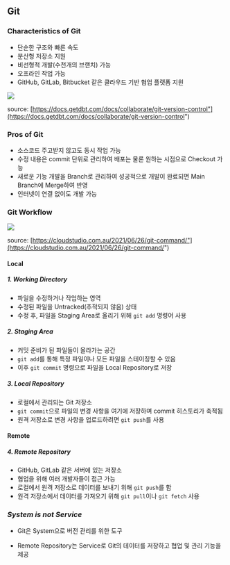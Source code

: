 ## Git

### Characteristics of Git

-   단순한 구조와 빠른 속도
-   분산형 저장소 지원
-   비선형적 개발(수천개의 브랜치) 가능
-   오프라인 작업 가능
-   GitHub, GitLab, Bitbucket 같은 클라우드 기반 협업 플랫폼 지원

![](https://docs.getdbt.com/img/docs/dbt-cloud/cloud-ide/git-overview.png)

  
source: [https://docs.getdbt.com/docs/collaborate/git-version-control"](https://docs.getdbt.com/docs/collaborate/git-version-control")

### Pros of Git

-   소스코드 주고받지 않고도 동시 작업 가능
-   수정 내용은 commit 단위로 관리하여 배포는 물론 원하는 시점으로 Checkout 가능
-   새로운 기능 개발을 Branch로 관리하여 성공적으로 개발이 완료되면 Main Branch에 Merge하여 반영
-   인터넷이 연결 없이도 개발 가능

### Git Workflow

![](https://cloudstudio.com.au/wp-content/uploads/2021/06/GitWorkflow-4.png)

  
source: [https://cloudstudio.com.au/2021/06/26/git-command/"](https://cloudstudio.com.au/2021/06/26/git-command/")

#### **Local**

##### 1\. Working Directory

-   파일을 수정하거나 작업하는 영역
-   수정된 파일을 Untracked(추적되지 않음) 상태
-   수정 후, 파일을 Staging Area로 올리기 위해 `git add` 명령어 사용

##### 2\. Staging Area

-   커밋 준비가 된 파일들이 올라가는 공간
-   `git add`를 통해 특정 파일이나 모든 파일을 스테이징할 수 있음
-   이후 `git commit` 명령으로 파일을 Local Repository로 저장

##### 3\. Local Repository

-   로컬에서 관리되는 Git 저장소
-   `git commit`으로 파일의 변경 사항을 여기에 저장하며 commit 히스토리가 축적됨
-   원격 저장소로 변경 사항을 업로드하려면 `git push`를 사용

#### **Remote**

##### 4\. Remote Repository

-   GitHub, GitLab 같은 서버에 있는 저장소
-   협업을 위해 여러 개발자들이 접근 가능
-   로컬에서 원격 저장소로 데이터를 보내기 위해 `git push`를 함
-   원격 저장소에서 데이터를 가져오기 위해 `git pull`이나 `git fetch` 사용

### _System is not Service_

-   Git은 System으로 버전 관리를 위한 도구

-   Remote Repository는 Service로 Git의 데이터를 저장하고 협업 및 관리 기능을 제공
